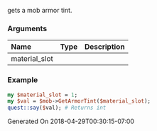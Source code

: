 gets a mob armor tint.
### Arguments
**Name**|**Type**|**Description**
:---|:---|:---
material_slot||

### Example

```perl
my $material_slot = 1;
my $val = $mob->GetArmorTint($material_slot);
quest::say($val); # Returns int
```


Generated On 2018-04-29T00:30:15-07:00